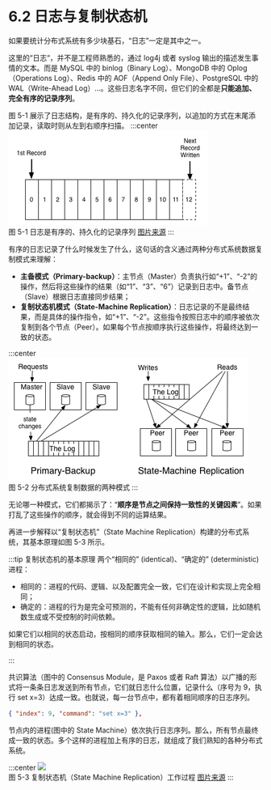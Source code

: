 # 6.2 日志与复制状态机

如果要统计分布式系统有多少块基石，“日志”一定是其中之一。

这里的“日志“，并不是工程师熟悉的，通过 log4j 或者 syslog 输出的描述发生事情的文本。而是 MySQL 中的 binlog（Binary Log）、MongoDB 中的 Oplog（Operations Log）、Redis 中的 AOF（Append Only File）、PostgreSQL 中的 WAL（Write-Ahead Log）...。这些日志名字不同，但它们的全都是**只能追加、完全有序的记录序列**。

图 5-1 展示了日志结构，是有序的、持久化的记录序列，以追加的方式在末尾添加记录，读取时则从左到右顺序扫描。
:::center
  ![](../assets/log.png) <br/>
  图 5-1 日志是有序的、持久化的记录序列 [图片来源](https://engineering.linkedin.com/distributed-systems/log-what-every-software-engineer-should-know-about-real-time-datas-unifying)
:::

有序的日志记录了什么时候发生了什么，这句话的含义通过两种分布式系统数据复制模式来理解：

- **主备模式（Primary-backup）**：主节点（Master）负责执行如“+1”、“-2”的操作，然后将这些操作的结果（如“1”、“3”、“6”）记录到日志中。备节点（Slave）根据日志直接同步结果；
- **复制状态机模式（State-Machine Replication）**：日志记录的不是最终结果，而是具体的操作指令，如“+1”、“-2”。这些指令按照日志中的顺序被依次复制到各个节点（Peer）。如果每个节点按顺序执行这些操作，将最终达到一致的状态。

:::center
  ![](../assets/active_and_passive_arch.png) <br/>
  图 5-2 分布式系统复制数据的两种模式
:::

无论哪一种模式，它们都揭示了：“**顺序是节点之间保持一致性的关键因素**”。如果打乱了这些操作的顺序，就会得到不同的运算结果。

再进一步解释以“复制状态机”（State Machine Replication）构建的分布式系统，其基本原理如图 5-3 所示。

:::tip 复制状态机的基本原理
两个“相同的” (identical)、“确定的” (deterministic) 进程：

- 相同的：进程的代码、逻辑、以及配置完全一致，它们在设计和实现上完全相同；
- 确定的：进程的行为是完全可预测的，不能有任何非确定性的逻辑，比如随机数生成或不受控制的时间依赖。

如果它们以相同的状态启动，按相同的顺序获取相同的输入。那么，它们一定会达到相同的状态。

:::

共识算法（图中的 Consensus Module，是 Paxos 或者 Raft 算法）以广播的形式将一条条日志发送到所有节点，它们就日志什么位置，记录什么（序号为 9，执行 set x=3）达成一致。也就说，每一台节点中，都有着相同顺序的日志序列。

```json
{ "index": 9, "command": "set x=3" },
```

节点内的进程(图中的 State Machine）依次执行日志序列。那么，所有节点最终成一致的状态。多个这样的进程加上有序的日志，就组成了我们熟知的各种分布式系统。

:::center
  ![](../assets/Replicated-state-machine.webp) <br/>
  图 5-3 复制状态机（State Machine Replication）工作过程 [图片来源](https://raft.github.io/raft.pdf)
:::


[^1]: https://engineering.linkedin.com/distributed-systems/log-what-every-software-engineer-should-know-about-real-time-datas-unifying 